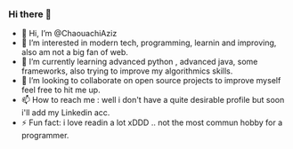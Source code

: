### Hi there 👋
- 👋 Hi, I’m @ChaouachiAziz
- 👀 I’m interested in modern tech, programming, learnin and improving, also am not a big fan of web.
- 🌱 I’m currently learning advanced python , advanced java, some frameworks, also trying to improve my algorithmics skills.
- 💞️ I’m looking to collaborate on open source projects to improve myself feel free to hit me up.
- 📫 How to reach me : well i don't have a quite desirable profile but soon i'll add my Linkedin acc.
- ⚡ Fun fact: i love readin a lot xDDD .. not the most commun hobby for a programmer.
<!--
**ChaouachiAziz/ChaouachiAziz** is a ✨ _special_ ✨ repository because its `README.md` (this file) appears on your GitHub profile.

Here are some ideas to get you started:


-->

